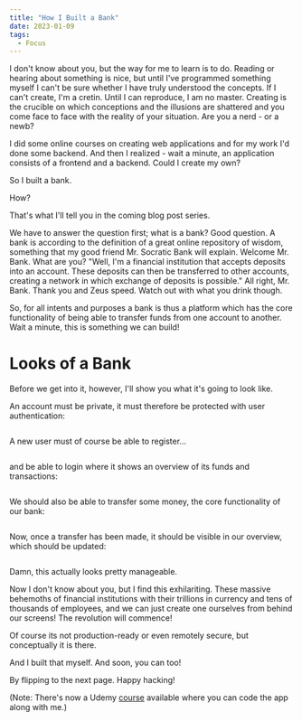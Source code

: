 ```yaml
---
title: "How I Built a Bank"
date: 2023-01-09
tags:
  - Focus
---
```


I don't know about you, but the way for me to learn is to do. Reading or hearing about something is nice, but until I've programmed something myself I can't be sure whether I have truly understood the concepts. If I can't create, I'm a cretin. Until I can reproduce, I am no master. Creating is the crucible on which conceptions and the illusions are shattered and you come face to face with the reality of your situation. Are you a nerd - or a newb? 

I did some online courses on creating web applications and for my work I'd done some backend. And then I realized - wait a minute, an application consists of a frontend and a backend. Could I create my own?

So I built a bank. 

How?

That's what I'll tell you in the coming blog post series. 

We have to answer the question first; what is a bank? Good question. A bank is according to the definition of a great online repository of wisdom, something that my good friend Mr. Socratic Bank will explain. Welcome Mr. Bank. What are you? "Well, I'm a financial institution that accepts deposits into an account. These deposits can then be transferred to other accounts, creating a network in which exchange of deposits is possible." All right, Mr. Bank. Thank you and Zeus speed. Watch out with what you drink though. 

So, for all intents and purposes a bank is thus a platform which has the core functionality of being able to transfer funds from one account to another. Wait a minute, this is something we can build!

<h1>Looks of a Bank</h1>

Before we get into it, however, I'll show you what it's going to look like. 

An account must be private, it must therefore be protected with user authentication:

<img src="{{ site.url }}{{ site.baseurl }}/assets/images/BuildingABank/BankLoginNEW.PNG" alt="">

A new user must of course be able to register...

<img src="{{ site.url }}{{ site.baseurl }}/assets/images/BuildingABank/BankRegistrationNEW.PNG" alt="">

and be able to login where it shows an overview of its funds and transactions:

<img src="{{ site.url }}{{ site.baseurl }}/assets/images/BuildingABank/EmptyOverview.PNG" alt="">

We should also be able to transfer some money, the core functionality of our bank:

<img src="{{ site.url }}{{ site.baseurl }}/assets/images/BuildingABank/BankTransfer.PNG" alt="">

Now, once a transfer has been made, it should be visible in our overview, which should be updated:

<img src="{{ site.url }}{{ site.baseurl }}/assets/images/BuildingABank/OverviewTransaction.PNG" alt="" class="full">

Damn, this actually looks pretty manageable.

Now I don't know about you, but I find this exhilariting. These massive behemoths of financial institutions with their trillions in currency and tens of thousands of employees, and we can just create one ourselves from behind our screens! The revolution will commence! 

Of course its not production-ready or even remotely secure, but conceptually it is there. 

And I built that myself. And soon, you can too! 

By flipping to the next page. Happy hacking!

(Note: There's now a Udemy [course](https://www.udemy.com/course/build-a-bank-full-stack-app-development-using-react-flask/?referralCode=828CD949FA8CF18ECACF) available where you can code the app along with me.)







